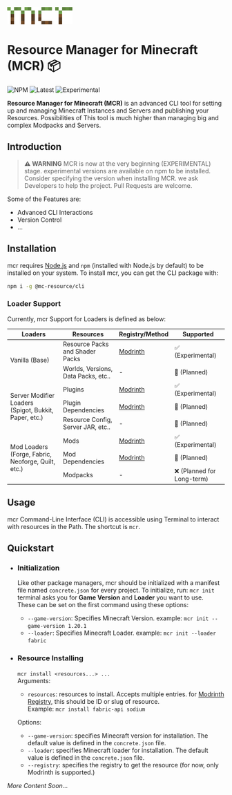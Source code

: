 <img height="40" alt="MCR" src="./assets/mcr-logo.png" />


# Resource Manager for Minecraft (MCR) 📦

![NPM](https://img.shields.io/badge/npm-%40mc--resource%2Fcli-red?link=https%3A%2F%2Fwww.npmjs.com%2Fpackage%2F%40mc-resource%2Fcli&style=flat-square)
![Latest](https://img.shields.io/npm/v/@mc-resource/cli/latest?link=https://www.npmjs.com/package/@mc-resource/cli&color=emerald&label=Latest&style=flat-square)
![Experimental](https://img.shields.io/npm/v/@mc-resource/cli/experimental?label=Experimental&link=https://www.npmjs.com/package/@mc-resource/cli&style=flat-square)

**Resource Manager for Minecraft (MCR)** is an advanced CLI tool for setting up and managing Minecraft Instances and Servers and publishing your Resources. Possibilities of
This tool is much higher than managing big and complex Modpacks and Servers.

## Introduction

> **⚠️ WARNING**
> MCR is now at the very beginning (EXPERIMENTAL) stage.
> experimental versions are available on npm to be installed.
Consider specifying the version when installing MCR.
> we ask Developers to help the project. Pull Requests are welcome.

Some of the Features are:

- Advanced CLI Interactions
- Version Control
- ...

## Installation

mcr requires [Node.js](https://nodejs.org/) and `npm` (installed with Node.js by default) to be installed on your system. To install mcr, you can get the CLI package with:

```bash
npm i -g @mc-resource/cli
```

### Loader Support

Currently, mcr Support for Loaders is defined as below:

<table>
    <thead>
    <tr>
        <th>Loaders</th>
        <th>Resources</th>
        <th>Registry/Method</th>
        <th>Supported</th>
    </tr>
    </thead>
    <tbody>
    <tr>
        <td rowspan="2">Vanilla (Base)</td>
        <td>Resource Packs and Shader Packs</td>
        <td><a href="https://modrinth.com">Modrinth</a></td>
        <td>✅ (Experimental)</td>
    </tr>
    <tr>
        <td>Worlds, Versions, Data Packs, etc.. </td>
        <td>-</td>
        <td>🚧 (Planned)</td>
    </tr>
    <tr>
        <td rowspan="3">Server Modifier Loaders (Spigot, Bukkit, Paper, etc.)</td>
        <td>Plugins</td>
        <td><a href="https://modrinth.com">Modrinth</a></td>
        <td>✅ (Experimental)</td>
    </tr>
    <tr>
        <td>Plugin Dependencies</td>
        <td><a href="https://modrinth.com">Modrinth</a></td>
        <td>🚧 (Planned)</td>
    </tr>
    <tr>
        <td>Resource Config, Server JAR, etc.. </td>
        <td>-</td>
        <td>🚧 (Planned)</td>
    </tr>
    <tr>
        <td rowspan="3">Mod Loaders (Forge, Fabric, Neoforge, Quilt, etc.)</td>
        <td>Mods</td>
        <td><a href="https://modrinth.com">Modrinth</a></td>
        <td>✅ (Experimental)</td>
    </tr>
    <tr>
        <td>Mod Dependencies</td>
        <td><a href="https://modrinth.com">Modrinth</a></td>
        <td>🚧 (Planned)</td>
    </tr>
    <tr>
        <td>Modpacks</td>
        <td>-</td>
        <td>❌ (Planned for Long-term)</td>
    </tr>
    </tbody>
</table>

## Usage

mcr Command-Line Interface (CLI) is accessible using Terminal to interact with resources in the Path.
The shortcut is `mcr`.

## Quickstart

- ### Initialization

    Like other package managers, mcr should be initialized with a manifest file named `concrete.json` for every project. To initialize, run: `mcr init`
    <br>terminal asks you for **Game Version** and **Loader** you want to use.
    <br> These can be set on the first command using these options:
    - `--game-version`: Specifies Minecraft Version. example: `mcr init --game-version 1.20.1`
    - `--loader`: Specifies Minecraft Loader. example: `mcr init --loader fabric`

- ### Resource Installing

    `mcr install <resources...> ...`
    <br>Arguments:
    - `resources`: resources to install. Accepts multiple entries. for <a href="https://modrinth.com">Modrinth Registry</a>, this should be ID or slug of resource.
      <br>Example: `mcr install fabric-api sodium`

    Options:
    - `--game-version`: specifies Minecraft version for installation. The default value is defined in the `concrete.json` file.
    - `--loader`: specifies Minecraft loader for installation. The default value is defined in the `concrete.json` file.
    - `--registry`: specifies the registry to get the resource (for now, only Modrinth is supported.)

_More Content Soon..._